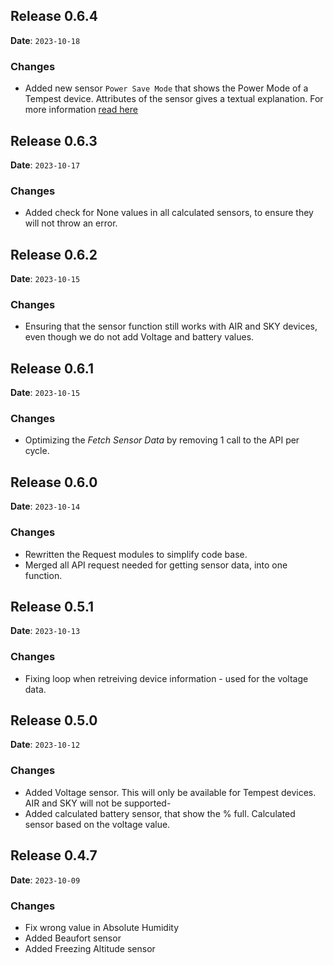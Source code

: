 
## Release 0.6.4

**Date**: `2023-10-18`

### Changes

- Added new sensor `Power Save Mode` that shows the Power Mode of a Tempest device. Attributes of the sensor gives a textual explanation. For more information [read here](https://help.weatherflow.com/hc/en-us/articles/360048877194-Solar-Power-Rechargeable-Battery)

## Release 0.6.3

**Date**: `2023-10-17`

### Changes

- Added check for None values in all calculated sensors, to ensure they will not throw an error.

## Release 0.6.2

**Date**: `2023-10-15`

### Changes

- Ensuring that the sensor function still works with AIR and SKY devices, even though we do not add Voltage and battery values.

## Release 0.6.1

**Date**: `2023-10-15`

### Changes

- Optimizing the *Fetch Sensor Data* by removing 1 call to the API per cycle.

## Release 0.6.0

**Date**: `2023-10-14`

### Changes

- Rewritten the Request modules to simplify code base.
- Merged all API request needed for getting sensor data, into one function.

## Release 0.5.1

**Date**: `2023-10-13`

### Changes

- Fixing loop when retreiving device information - used for the voltage data.

## Release 0.5.0

**Date**: `2023-10-12`

### Changes

- Added Voltage sensor. This will only be available for Tempest devices. AIR and SKY will not be supported-
- Added calculated battery sensor, that show the % full. Calculated sensor based on the voltage value.


## Release 0.4.7

**Date**: `2023-10-09`

### Changes

- Fix wrong value in Absolute Humidity
- Added Beaufort sensor
- Added Freezing Altitude sensor